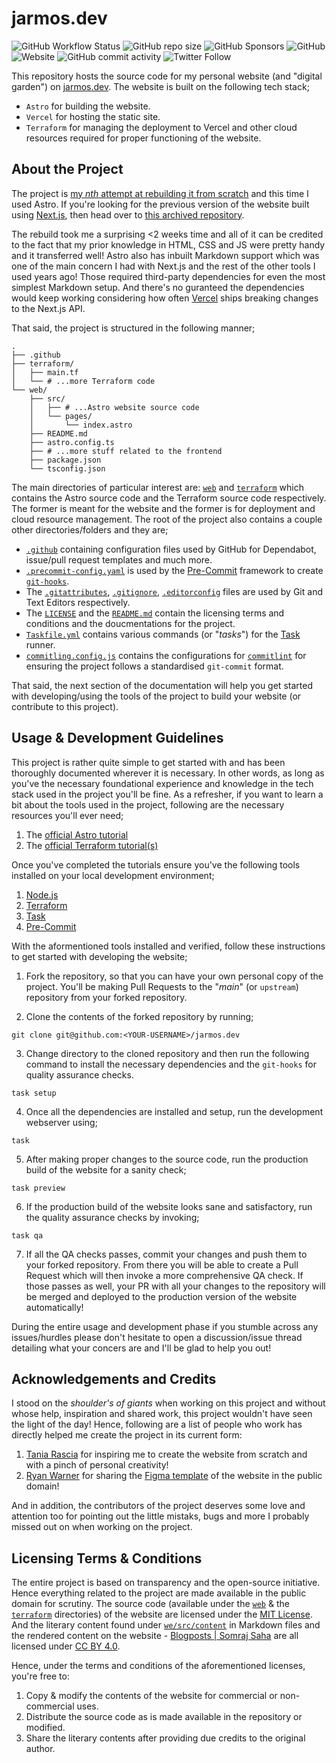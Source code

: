 # jarmos.dev

![GitHub Workflow Status](https://img.shields.io/github/actions/workflow/status/Jarmos-san/personal-website/prod-deploy.yml?branch=main&label=CI%2FCD&logo=github&style=flat-square)
![GitHub repo size](https://img.shields.io/github/repo-size/Jarmos-san/personal-website?label=Repo%20Size&logo=github&style=flat-square)
![GitHub Sponsors](https://img.shields.io/github/sponsors/Jarmos-san?color=%23EA4AAA&label=Support%20the%20Project&logo=github%20sponsors&style=flat-square)
![GitHub](https://img.shields.io/github/license/Jarmos-san/personal-website?label=License&logo=github&style=flat-square)
![Website](https://img.shields.io/website?down_color=Red&down_message=Offline&label=Website&logo=Vercel&style=flat-square&up_message=Online&url=https%3A%2F%2Fjarmos.vercel.app)
![GitHub commit activity](https://img.shields.io/github/commit-activity/w/Jarmos-san/personal-website?label=Commit%20Frequency&logo=github&style=flat-square)
![Twitter Follow](https://img.shields.io/twitter/follow/Jarmosan?style=social)

This repository hosts the source code for my personal website (and "digital
garden") on [jarmos.dev](https://jarmos.dev). The website is built on the
following tech stack;

- `Astro` for building the website.
- `Vercel` for hosting the static site.
- `Terraform` for managing the deployment to Vercel and other cloud resources
  required for proper functioning of the website.

## About the Project

The project is
[my _nth_ attempt at rebuilding it from scratch](./web#why-astro-instead-of-nextjs-or-any-other-framework-for-that-matter)
and this time I used Astro. If you're looking for the previous version of the
website built using [Next.js](https://nextjs.org), then head over to
[this archived repository](https://github.com/Jarmos-san/nextjs-blog).

The rebuild took me a surprising <2 weeks time and all of it can be credited to
the fact that my prior knowledge in HTML, CSS and JS were pretty handy and it
transferred well! Astro also has inbuilt Markdown support which was one of the
main concern I had with Next.js and the rest of the other tools I used years
ago! Those required third-party dependencies for even the most simplest Markdown
setup. And there's no guranteed the dependencies would keep working considering
how often [Vercel](https://vercel.com) ships breaking changes to the Next.js
API.

That said, the project is structured in the following manner;

```console
.
├── .github
├── terraform/
│   ├── main.tf
│   └── # ...more Terraform code
└── web/
    ├── src/
    │   ├── # ...Astro website source code
    │   └── pages/
    │       └── index.astro
    ├── README.md
    ├── astro.config.ts
    ├── # ...more stuff related to the frontend
    ├── package.json
    └── tsconfig.json
```

The main directories of particular interest are: [`web`](./web) and
[`terraform`](./terraform) which contains the Astro source code and the
Terraform source code respectively. The former is meant for the website and the
former is for deployment and cloud resource management. The root of the project
also contains a couple other directories/folders and they are;

- [`.github`](./.github) containing configuration files used by GitHub for
  Dependabot, issue/pull request templates and much more.
- [`.precommit-config.yaml`](./.pre-commit-config.yaml) is used by the
  [Pre-Commit](https://pre-commit.com) framework to create
  [`git-hooks`](https://git-scm.com/book/en/v2/Customizing-Git-Git-Hooks).
- The [ `.gitattributes`](./.gitattributes), [`.gitignore`](./.gitignore),
  [`.editorconfig`](./.editorconfig) files are used by Git and Text Editors
  respectively.
- The [`LICENSE`](./LICENSE) and the [`README.md`](./README.md) contain the
  licensing terms and conditions and the doucmentations for the project.
- [`Taskfile.yml`](./Taskfile.yml) contains various commands (or "_tasks_") for
  the [Task](https://taskfile.dev) runner.
- [`commitling.config.js`](./commitlint.config.js) contains the configurations
  for [`commitlint`](https://commitlints.org) for ensuring the project follows a
  standardised `git-commit` format.

That said, the next section of the documentation will help you get started with
developing/using the tools of the project to build your website (or contribute
to this project).

## Usage & Development Guidelines

This project is rather quite simple to get started with and has been thoroughly
documented wherever it is necessary. In other words, as long as you've the
necessary foundational experience and knowledge in the tech stack used in the
project you'll be fine. As a refresher, if you want to learn a bit about the
tools used in the project, following are the necessary resources you'll ever
need;

1. The
   [official Astro tutorial](https://docs.astro.build/en/tutorial/0-introduction)
2. The
   [official Terraform tutorial(s)](https://developer.hashicorp.com/terraform/tutorials)

Once you've completed the tutorials ensure you've the following tools installed
on your local development environment;

1. [Node.js](https://nodejs.org)
2. [Terraform](https://terraform.io)
3. [Task](https://taskfile.dev)
4. [Pre-Commit](https://pre-commit.com)

With the aformentioned tools installed and verified, follow these instructions
to get started with developing the website;

1. Fork the repository, so that you can have your own personal copy of the
   project. You'll be making Pull Requests to the "_main_" (or `upstream`)
   repository from your forked repository.

2. Clone the contents of the forked repository by running;

```console
git clone git@github.com:<YOUR-USERNAME>/jarmos.dev
```

3. Change directory to the cloned repository and then run the following command
   to install the necessary dependencies and the `git-hooks` for quality
   assurance checks.

```console
task setup
```

4. Once all the dependencies are installed and setup, run the development
   webserver using;

```console
task
```

5. After making proper changes to the source code, run the production build of
   the website for a sanity check;

```console
task preview
```

6. If the production build of the website looks sane and satisfactory, run the
   quality assurance checks by invoking;

```console
task qa
```

7. If all the QA checks passes, commit your changes and push them to your forked
   repository. From there you will be able to create a Pull Request which will
   then invoke a more comprehensive QA check. If those passes as well, your PR
   with all your changes to the repository will be merged and deployed to the
   production version of the website automatically!

During the entire usage and development phase if you stumble across any
issues/hurdles please don't hesitate to open a discussion/issue thread detailing
what your concers are and I'll be glad to help you out!

## Acknowledgements and Credits

I stood on the _shoulder's of giants_ when working on this project and without
whose help, inspiration and shared work, this project wouldn't have seen the
light of the day! Hence, following are a list of people who work has directly
helped me create the project in its current form:

1. [Tania Rascia](https://www.taniarascia.com) for inspiring me to create the
   website from scratch and with a pinch of personal creativity!
2. [Ryan Warner](https://www.warner.codes) for sharing the
   [Figma template](https://www.figma.com/proto/hjV8pCbbwGwAyzU5o4jPsp?node-id=0-1&mode=design&t=NeSCBHImrfqbHnfp-6)
   of the website in the public domain!

And in addition, the contributors of the project deserves some love and
attention too for pointing out the little mistaks, bugs and more I probably
missed out on when working on the project.

## Licensing Terms & Conditions

The entire project is based on transparency and the open-source initiative.
Hence everything related to the project are made available in the public domain
for scrutiny. The source code (available under the [`web`](./web) & the
[`terraform`](./terraform) directories) of the website are licensed under the
[MIT License](./LICENSE). And the literary content found under
[`we/src/content`](./web/src/content) in Markdown files and the rendered content
on the website - [Blogposts | Somraj Saha](https://jarmos.dev/blog) are all
licensed under [CC BY 4.0](https://creativecommons.org/licenses/by/4.0).

Hence, under the terms and conditions of the aforementioned licenses, you're
free to:

1. Copy & modify the contents of the website for commercial or non-commercial
   uses.
2. Distribute the source code as is made available in the repository or
   modified.
3. Share the literary contents after providing due credits to the original
   author.
